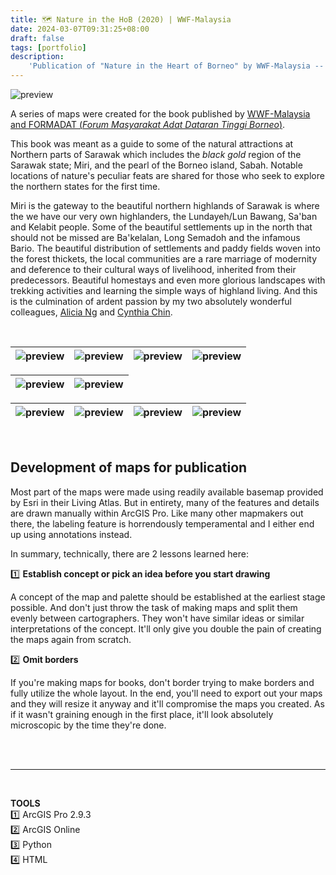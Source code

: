 ```yaml
---
title: 🗺️ Nature in the HoB (2020) | WWF-Malaysia
date: 2024-03-07T09:31:25+08:00
draft: false
tags: [portfolio]
description: 
    'Publication of "Nature in the Heart of Borneo" by WWF-Malaysia -- Guide to the Northern highlands.'
---
```

![preview](/image/blog/wwfmy_naturehob_00.jpg)

A series of maps were created for the book published by [WWF-Malaysia and FORMADAT (*Forum Masyarakat Adat Dataran Tinggi Borneo*)](<https://href.li/?https://wwf.panda.org/wwf_news/?332650/FORMADAT-calls-for-support-in-sustainable-development-in-highlands#:~:text=FORMADAT%2C%20an%20acronym%20for%20Forum,%2C%20Sa'ban%20and%20Kelabit.>).

This book was meant as a guide to some of the natural attractions at Northern parts of Sarawak which includes the _black gold_ region of the Sarawak state; Miri, and the pearl of the Borneo island, Sabah. Notable locations of nature's peculiar feats are shared for those who seek to explore the northern states for the first time.

Miri is the gateway to the beautiful northern highlands of Sarawak is where the we have our very own highlanders, the Lundayeh/Lun Bawang, Sa'ban and Kelabit people. Some of the beautiful settlements up in the north that should not be missed are Ba'kelalan, Long Semadoh and the infamous Bario. The beautiful distribution of settlements and paddy fields woven into the forest thickets, the local communities are a rare marriage of modernity and deference to their cultural ways of livelihood, inherited from their predecessors. Beautiful homestays and even more glorious landscapes with trekking activities and learning the simple ways of highland living. And this is the culmination of ardent passion by my two absolutely wonderful colleagues, [Alicia Ng](https://www.linkedin.com/in/aliciakcng/) and [Cynthia Chin](https://www.linkedin.com/in/cynthiachin/). 

&nbsp;

|![preview](/image/blog/wwfmy_naturehob_01.jpg)|![preview](/image/blog/wwfmy_naturehob_05.jpg)|![preview](/image/blog/wwfmy_naturehob_03.jpg)|![preview](/image/blog/wwfmy_naturehob_04.jpg)
| :-: | :-: | :-: | :-: |

|![preview](/image/blog/wwfmy_naturehob_02.jpg)|![preview](/image/blog/wwfmy_naturehob_07.jpg)|
| :-: | :-: | 

|![preview](/image/blog/wwfmy_naturehob_06.jpg)|![preview](/image/blog/wwfmy_naturehob_08.jpg)|![preview](/image/blog/wwfmy_naturehob_09.jpg)|![preview](/image/blog/wwfmy_naturehob_10.jpg)
| :-: | :-: | :-: | :-: |

&nbsp;
## **Development of maps for publication**  
Most part of the maps were made using readily available basemap provided by Esri in their Living Atlas. But in entirety, many of the features and details are drawn manually within ArcGIS Pro. Like many other mapmakers out there, the labeling feature is horrendously temperamental and I either end up using annotations instead.

In summary, technically, there are 2 lessons learned here: 

1️⃣ **Establish concept or pick an idea before you start drawing**

A concept of the map and palette should be established at the earliest stage possible. And don't just throw the task of making maps and split them evenly between cartographers. They won't have similar ideas or similar interpretations of the concept. It'll only give you double the pain of creating the maps again from scratch.

2️⃣ **Omit borders**

If you're making maps for books, don't border trying to make borders and fully utilize the whole layout. In the end, you'll need to export out your maps and they will resize it anyway and it'll compromise the maps you created. As if it wasn't graining enough in the first place, it'll look absolutely microscopic by the time they're done.

\
&nbsp;
&nbsp;
_______________________________________________________________________________________________
&nbsp;

**TOOLS** \
1️⃣ ArcGIS Pro 2.9.3 \
2️⃣ ArcGIS Online \
3️⃣ Python \
4️⃣ HTML

&nbsp;


